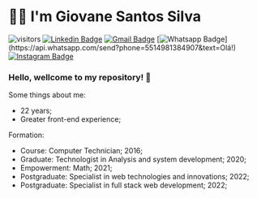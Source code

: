 # :man_technologist: I'm Giovane Santos Silva

![visitors](https://visitor-badge.laobi.icu/badge?page_id=giovanesantossilva.giovanesantossilva)
[![Linkedin Badge](https://img.shields.io/badge/-LinkedIn-blue?style=flat-square&logo=Linkedin&logoColor=white&link=https://www.linkedin.com/in/nykollemalone/)](https://www.linkedin.com/in/giovane-santos-silva-a63790156/)
[![Gmail Badge](https://img.shields.io/badge/-Gmail-c14438?style=flat-square&logo=Gmail&logoColor=white&link=mailto:giovanesantos1999@gmail.com)](mailto:giovanesantos1999@gmail.com)
[![Whatsapp Badge](https://img.shields.io/badge/-Whatsapp-4CA143?style=flat-square&labelColor=4CA143&logo=whatsapp&logoColor=white&link=https://api.whatsapp.com/send?phone=5514991459179&text=Olá!)](https://api.whatsapp.com/send?phone=5514981384907&text=Olá!)
[![Instagram Badge](https://img.shields.io/badge/-Instagram-BF008C?style=flat-square&logo=Instagram&logoColor=white&link=https://www.instagram.com/joaovitorduartemariucio)](https://www.instagram.com/giovanesantossilva/) 

### Hello, wellcome to my repository! 👋

Some things about me:

- 22 years;
- Greater front-end experience;

Formation:

- Course: Computer Technician; 2016;
- Graduate: Technologist in Analysis and system development; 2020;
- Empowerment: Math; 2021;
- Postgraduate: Specialist in web technologies and innovations; 2022;
- Postgraduate: Specialist in full stack web development; 2022;
